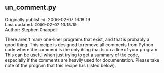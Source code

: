 ## un_comment.py  
Originally published: 2006-02-07 16:18:19  
Last updated: 2006-02-07 16:18:19  
Author: Stephen Chappell  
  
There aren't many one-liner programs that exist, and that is probably a good thing. This recipe is designed to remove all comments from Python code where the comment is the only thing that is on a line of your program. This can be useful when just trying to get a summary of the code, especially if the comments are heavily used for documentation. Please take note of the program that this recipe has (listed below).